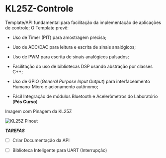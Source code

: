 # KL25Z-Controle

Template/API fundamental para facilitação da implementação de aplicações de controle;
O Template prevê:

* Uso de Timer (PIT) para amostragem precisa;
 
* Uso de ADC/DAC para leitura e escrita de sinais analógicos;

* Uso de PWM para escrita de sinais analógicos pulsados;

* Facilitação do uso de bibliotecas DSP usando abstração por classes C++;

* Uso de GPIO (*General Purpose Input Output*) para interfaceamento Humano-Micro e acionamento autônomo;

* Fácil Integração de módulos Bluetooth e Acelerômetros do Laboratório (**Pós Curso**)

Imagem com Pinagem da KL25Z

![KL25Z Pinout](http://mjrnet.org/pinscape/BuildGuideV2/kl25zPinOut.png)

***TAREFAS***

- [ ] Criar Documentação da API

- [ ] Biblioteca Inteligente para UART (Interrupção) 




